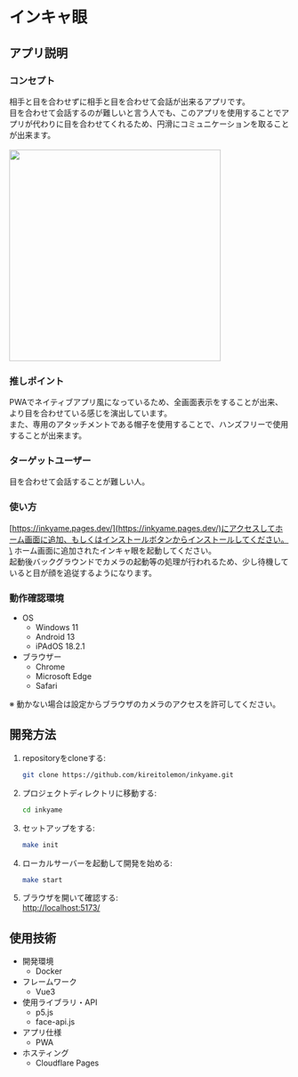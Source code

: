 # インキャ眼

## アプリ説明
### コンセプト
相手と目を合わせずに相手と目を合わせて会話が出来るアプリです。\
目を合わせて会話するのが難しいと言う人でも、このアプリを使用することでアプリが代わりに目を合わせてくれるため、円滑にコミュニケーションを取ることが出来ます。\
\
<img src="https://github.com/user-attachments/assets/7cb8a212-6a10-4678-ae93-7e49e0b18eda" width="380px" style="margin: auto;" />

### 推しポイント
PWAでネイティブアプリ風になっているため、全画面表示をすることが出来、より目を合わせている感じを演出しています。\
また、専用のアタッチメントである帽子を使用することで、ハンズフリーで使用することが出来ます。

### ターゲットユーザー
目を合わせて会話することが難しい人。

### 使い方
[https://inkyame.pages.dev/](https://inkyame.pages.dev/)にアクセスしてホーム画面に追加、もしくはインストールボタンからインストールしてください。\
ホーム画面に追加されたインキャ眼を起動してください。\
起動後バックグラウンドでカメラの起動等の処理が行われるため、少し待機していると目が顔を追従するようになります。

### 動作確認環境
- OS
    - Windows 11
    - Android 13
    - iPAdOS 18.2.1
- ブラウザー
    - Chrome
    - Microsoft Edge
    - Safari

※ 動かない場合は設定からブラウザのカメラのアクセスを許可してください。

## 開発方法
1. repositoryをcloneする:
    ```sh
    git clone https://github.com/kireitolemon/inkyame.git
    ```
2. プロジェクトディレクトリに移動する:
    ```sh
    cd inkyame
    ```
3. セットアップをする:
    ```sh
    make init
    ```
4. ローカルサーバーを起動して開発を始める:
    ```sh
    make start
    ```
5. ブラウザを開いて確認する:\
    [http://localhost:5173/](http://localhost:5173/)

## 使用技術
- 開発環境
    - Docker
- フレームワーク
    - Vue3
- 使用ライブラリ・API
    - p5.js
    - face-api.js
- アプリ仕様
    - PWA
- ホスティング
    - Cloudflare Pages
